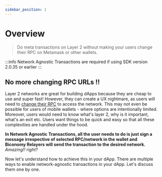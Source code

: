 ```yaml
---
sidebar_position: 1
---
```


# Overview

> Do meta transactions on Layer 2 without making your users change their RPC on Metamask or other wallets.

:::info
Network Agnostic Transactions are required if using SDK version 2.0.35 or earlier
:::

## No more changing RPC URLs !!

Layer 2 networks are great for building dApps because they are cheap to use and super fast! However, they can create a UX nightmare, as users will need to [change their RPC](https://metamask.zendesk.com/hc/en-us/articles/360043227612-How-to-add-a-custom-Network-RPC-and-or-Block-Explorer) to access the network. This may not even be possible for users of mobile wallets - where options are intentionally limited. Moreover, users would need to know what's layer 2, why is it important, what's an exit etc. Users want things to be quick and easy so that all these complexities are handled under the hood.

**In Network Agnostic Transactions, all the user needs to do is just sign a message irrespective of selected RPC/network in the wallet and Biconomy Relayers will send the transaction to the desired network.** *Amazing!! right?*

Now let's understand how to achieve this in your dApp. There are multiple ways to enable network-agnostic transactions in your dApp. Let's discuss them one by one.

